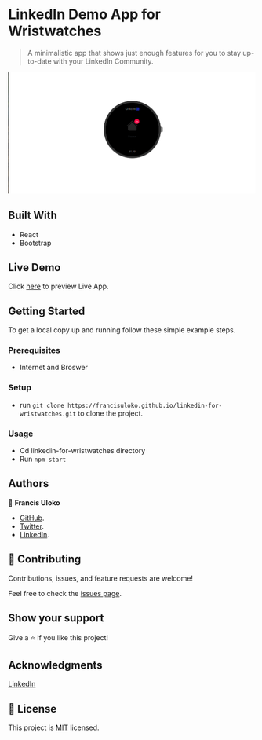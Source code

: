 # LinkedIn Demo App for Wristwatches

> A minimalistic app that shows just enough features for you to stay up-to-date with your LinkedIn Community.

![Recommendation](./public/Screenshot%20from%202022-05-26%2001-50-00.png)


## Built With

- React
- Bootstrap

## Live Demo

Click [here](https://linkedin-wrist.netlify.app) to preview Live App.


## Getting Started

To get a local copy up and running follow these simple example steps.

### Prerequisites

 - Internet and Broswer

### Setup

  - run `git clone https://francisuloko.github.io/linkedin-for-wristwatches.git` to clone the project.

### Usage
- Cd linkedin-for-wristwatches directory
- Run `npm start`


## Authors

👤 **Francis Uloko**
- [GitHub](https://github.com/francisuloko).
- [Twitter](https://twitter.com/francisuloko).
- [LinkedIn](https://linkedin.com/in/francisuloko).

## 🤝 Contributing

Contributions, issues, and feature requests are welcome!

Feel free to check the [issues page](https://github.com/linkedin-for-wristwatches/issues).

## Show your support

Give a ⭐️ if you like this project!

## Acknowledgments

[LinkedIn](linkedin.com)

## 📝 License

This project is [MIT](./MIT.md) licensed.